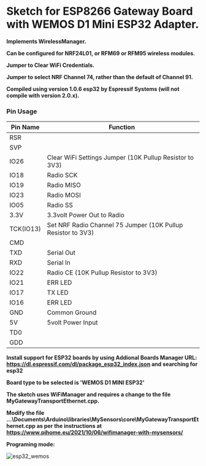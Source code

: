# Sketch for ESP8266 Gateway Board with WEMOS D1 Mini ESP32 Adapter.

**Implements WirelessManager.**

**Can be configured for NRF24L01, or RFM69 or RFM95 wireless modules.**

**Jumper to Clear WiFi Credentials.**

**Jumper to select NRF Channel 74, rather than the default of Channel 91.**

**Compiled using version 1.0.6 esp32 by Espressif Systems (will not compile with version 2.0.x).**

### Pin Usage

| Pin Name      | Function                                                     |
| ------------- | ------------------------------------------------------------ |
| RSR           |                                                              |
| SVP           |                                                              |
| IO26          | Clear WiFi Settings Jumper (10K Pullup Resistor to 3V3)      |
| IO18          | Radio SCK                                                    |
| IO19          | Radio MISO                                                   |
| IO23          | Radio MOSI                                                   |
| IO05          | Radio SS                                                     |
| 3.3V          | 3.3volt Power Out to Radio                                   |
| TCK(IO13)     | Set NRF Radio Channel 75 Jumper (10K Pullup Resistor to 3V3) |
| CMD           |                                                              |
| TXD           | Serial Out                                                   |
| RXD           | Serial In                                                    |
| IO22          | Radio CE (10K Pullup Resistor to 3V3)                        |
| IO21          | ERR LED                                                      |
| IO17          | TX LED                                                       |
| IO16          | ERR LED                                                      |
| GND           | Common Ground                                                |
| 5V            | 5volt Power Input                                            |
| TD0           |                                                              |
| GDD           |                                                              |

**Install support for ESP32 boards by using Addional Boards Manager URL: https://dl.espressif.com/dl/package_esp32_index.json and searching for esp32**

**Board type to be selected is 'WEMOS D1 MINI ESP32'**

**The sketch uses WiFiManager and requires a change to the file MyGatewayTransportEthernet.cpp.**

**Modify the file ...\Documents\Arduino\libraries\MySensors\core\MyGatewayTransportEthernet.cpp as per the instructions at https://www.pihome.eu/2021/10/06/wifimanager-with-mysensors/**

**Programing mode:**

![esp32_wemos](https://github.com/twa127/PiHomeHVAC/assets/46624596/7a7ac8b4-c082-4dcf-b571-a032bd5e3c91)
